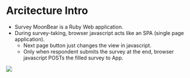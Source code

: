 # Arcitecture Intro

* Survey MoonBear is a Ruby Web application.
* During survey-taking, browser javascript acts like an SPA (single page application).
  * Next page button just changes the view in javascript.
  * Only when respondent submits the survey at the end, browser javascript POSTs the filled survey to App.

![](https://i.imgur.com/Kp8W6wD.png)
